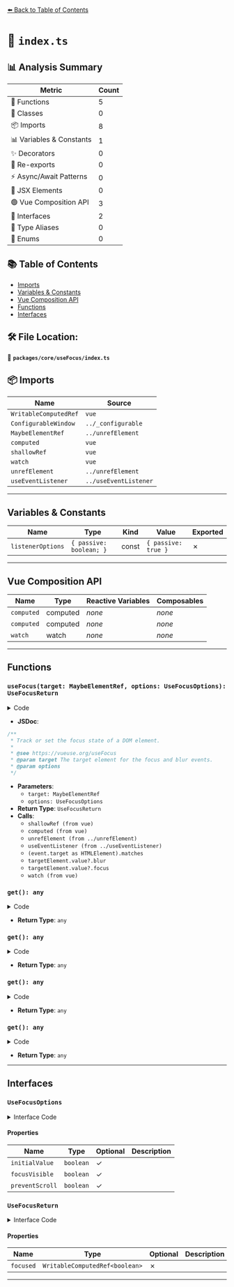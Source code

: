 [⬅️ Back to Table of Contents](../../../index.md)

# 📄 `index.ts`

## 📊 Analysis Summary

| Metric | Count |
|--------|-------|
| 🔧 Functions | 5 |
| 🧱 Classes | 0 |
| 📦 Imports | 8 |
| 📊 Variables & Constants | 1 |
| ✨ Decorators | 0 |
| 🔄 Re-exports | 0 |
| ⚡ Async/Await Patterns | 0 |
| 💠 JSX Elements | 0 |
| 🟢 Vue Composition API | 3 |
| 📐 Interfaces | 2 |
| 📑 Type Aliases | 0 |
| 🎯 Enums | 0 |

## 📚 Table of Contents

- [Imports](#imports)
- [Variables & Constants](#variables-constants)
- [Vue Composition API](#vue-composition-api)
- [Functions](#functions)
- [Interfaces](#interfaces)

## 🛠️ File Location:
📂 **`packages/core/useFocus/index.ts`**

## 📦 Imports

| Name | Source |
|------|--------|
| `WritableComputedRef` | `vue` |
| `ConfigurableWindow` | `../_configurable` |
| `MaybeElementRef` | `../unrefElement` |
| `computed` | `vue` |
| `shallowRef` | `vue` |
| `watch` | `vue` |
| `unrefElement` | `../unrefElement` |
| `useEventListener` | `../useEventListener` |


---

## Variables & Constants

| Name | Type | Kind | Value | Exported |
|------|------|------|-------|----------|
| `listenerOptions` | `{ passive: boolean; }` | const | `{ passive: true }` | ✗ |


---

## Vue Composition API

| Name | Type | Reactive Variables | Composables |
|------|------|-------------------|-------------|
| `computed` | computed | *none* | *none* |
| `computed` | computed | *none* | *none* |
| `watch` | watch | *none* | *none* |


---

## Functions

### `useFocus(target: MaybeElementRef, options: UseFocusOptions): UseFocusReturn`

<details><summary>Code</summary>

```ts
export function useFocus(target: MaybeElementRef, options: UseFocusOptions = {}): UseFocusReturn {
  const { initialValue = false, focusVisible = false, preventScroll = false } = options

  const innerFocused = shallowRef(false)
  const targetElement = computed(() => unrefElement(target))

  const listenerOptions = { passive: true }
  useEventListener(targetElement, 'focus', (event) => {
    if (!focusVisible || (event.target as HTMLElement).matches?.(':focus-visible'))
      innerFocused.value = true
  }, listenerOptions)
  useEventListener(targetElement, 'blur', () => innerFocused.value = false, listenerOptions)

  const focused = computed({
    get: () => innerFocused.value,
    set(value: boolean) {
      if (!value && innerFocused.value)
        targetElement.value?.blur()
      else if (value && !innerFocused.value)
        targetElement.value?.focus({ preventScroll })
    },
  })

  watch(
    targetElement,
    () => {
      focused.value = initialValue
    },
    { immediate: true, flush: 'post' },
  )

  return { focused }
}
```
</details>

- **JSDoc**:
```ts
/**
 * Track or set the focus state of a DOM element.
 *
 * @see https://vueuse.org/useFocus
 * @param target The target element for the focus and blur events.
 * @param options
 */
```

- **Parameters**:
  - `target: MaybeElementRef`
  - `options: UseFocusOptions`
- **Return Type**: `UseFocusReturn`
- **Calls**:
  - `shallowRef (from vue)`
  - `computed (from vue)`
  - `unrefElement (from ../unrefElement)`
  - `useEventListener (from ../useEventListener)`
  - `(event.target as HTMLElement).matches`
  - `targetElement.value?.blur`
  - `targetElement.value?.focus`
  - `watch (from vue)`
### `get(): any`

<details><summary>Code</summary>

```ts
() => innerFocused.value
```
</details>

- **Return Type**: `any`
### `get(): any`

<details><summary>Code</summary>

```ts
() => innerFocused.value
```
</details>

- **Return Type**: `any`
### `get(): any`

<details><summary>Code</summary>

```ts
() => innerFocused.value
```
</details>

- **Return Type**: `any`
### `get(): any`

<details><summary>Code</summary>

```ts
() => innerFocused.value
```
</details>

- **Return Type**: `any`

---

## Interfaces

### `UseFocusOptions`

<details><summary>Interface Code</summary>

```ts
export interface UseFocusOptions extends ConfigurableWindow {
  /**
   * Initial value. If set true, then focus will be set on the target
   *
   * @default false
   */
  initialValue?: boolean

  /**
   * Replicate the :focus-visible behavior of CSS
   *
   * @default false
   */
  focusVisible?: boolean

  /**
   * Prevent scrolling to the element when it is focused.
   *
   * @default false
   */
  preventScroll?: boolean
}
```
</details>

#### Properties

| Name | Type | Optional | Description |
|------|------|----------|-------------|
| `initialValue` | `boolean` | ✓ |  |
| `focusVisible` | `boolean` | ✓ |  |
| `preventScroll` | `boolean` | ✓ |  |

### `UseFocusReturn`

<details><summary>Interface Code</summary>

```ts
export interface UseFocusReturn {
  /**
   * If read as true, then the element has focus. If read as false, then the element does not have focus
   * If set to true, then the element will be focused. If set to false, the element will be blurred.
   */
  focused: WritableComputedRef<boolean>
}
```
</details>

#### Properties

| Name | Type | Optional | Description |
|------|------|----------|-------------|
| `focused` | `WritableComputedRef<boolean>` | ✗ |  |


---